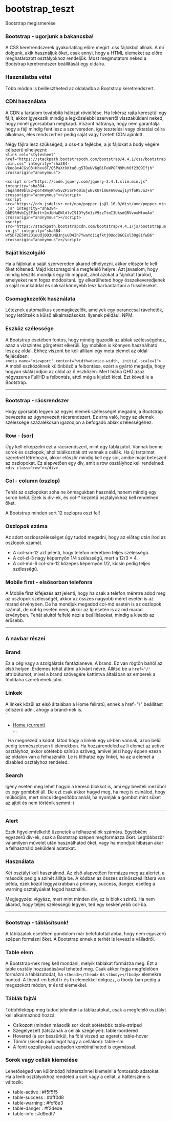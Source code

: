 # bootstrap_teszt
Bootstrap megismerése

### Bootstrap - ugorjunk a bakancsba!
A CSS keretrendszerek gyakorlatilag előre megírt .css fájlokból állnak. A mi dolgunk, akik használjuk őket, csak annyi, hogy a HTML elemeket az előre meghatározott osztályokhoz rendeljük. Most megmutatom neked a Bootstrap keretrendszer beállítását egy oldalra.

### Használatba vétel
Több módon is beillesztheted az oldaladba a Bootstrap keretrendszert.

### CDN használata
A CDN a tartalom továbbító hálózat rövidítése. Ha lekérsz rajta keresztül egy fájlt, akkor igyekszik mindig a legközelebbi szerverről visszaküldeni neked, hogy minél gyorsabban megkapd. Viszont hátránya, hogy nem garantálja hogy a fájl mindig fent lesz a szervereden, így tesztelési vagy oktatási célra alkalmas, éles rendszerhez pedig saját vagy fizetett CDN ajánlott.

Négy fájlra lesz szükséged, a css-t a fejlécbe, a js fájlokat a body végére célszerű elhelyezni:  
`<link rel="stylesheet" href="https://stackpath.bootstrapcdn.com/bootstrap/4.4.1/css/bootstrap.min.css" integrity="sha384-Vkoo8x4CGsO3+Hhxv8T/Q5PaXtkKtu6ug5TOeNV6gBiFeWPGFN9MuhOf23Q9Ifjh" crossorigin="anonymous">`

`<script src="https://code.jquery.com/jquery-3.4.1.slim.min.js" integrity="sha384-J6qa4849blE2+poT4WnyKhv5vZF5SrPo0iEjwBvKU7imGFAV0wwj1yYfoRSJoZ+n" crossorigin="anonymous"></script>`  
`<script src="https://cdn.jsdelivr.net/npm/popper.js@1.16.0/dist/umd/popper.min.js" integrity="sha384-Q6E9RHvbIyZFJoft+2mJbHaEWldlvI9IOYy5n3zV9zzTtmI3UksdQRVvoxMfooAo" crossorigin="anonymous"></script>`  
`<script src="https://stackpath.bootstrapcdn.com/bootstrap/4.4.1/js/bootstrap.min.js" integrity="sha384-wfSDF2E50Y2D1uUdj0O3uMBJnjuUD4Ih7YwaYd1iqfktj0Uod8GCExl3Og8ifwB6" crossorigin="anonymous"></script>`

### Saját kiszolgáló
Ha a fájlokat a saját szervereden akarod elhelyezni, akkor először le kell őket töltened. Majd kicsomagolni a megfelelő helyre. Azt javaslom, hogy mindig készíts mondjuk egy lib mappát, ahol azokat a fájlokat tárolod, amelyeket nem fogsz módosítani. Így elkerülheted hogy összekeveredjenek a saját munkáddal és sokkal könnyebb lesz karbantartani a frissítéseket.

### Csomagkezelők használata
Léteznek automatikus csomagkezelők, amelyek egy paranccsal rávehetők, hogy letöltsék a külső alkalmazásokat. Ilyenek például: NPM.

### Eszköz szélessége
A Bootstrap esetében fontos, hogy mindig igazodik az ablak szélességéhez, azaz a vízszintes görgetést elkerüli. Így mobilon is könnyen használható lesz az oldal. Ehhez viszont be kell állítani egy meta elemet az oldal fejlécében:  
`<meta name="viewport" content="width=device-width, initial-scale=1">`  
A mobil eszközöknek különböző a felbontása, ezért a gyártó megadja, hogy hogyan skálázódjon az oldal az ő eszközén. Mert hiába QHD azaz négyszeres FullHD a felbontás, attól még a kijelző kicsi. Ezt követi le a Bootstrap.

***

### Bootstrap - rácsrendszer
Hogy gyorsabb legyen az egyes elemek szélességét megadni, a Bootstrap bevezette az úgynevezett rácsrendszert. Ez arra való, hogy az elemek szélessége százalékosan igazodjon a befogadó ablak szélességéhez.

### Row - (sor)
Úgy kell elképzelni ezt a rácsrendszert, mint egy táblázatot. Vannak benne sorok és oszlopok, ahol találkoznak ott vannak a cellák. Ha új tartalmat szeretnél létrehozni, akkor először mindig kell egy sor, amibe majd beteszed az oszlopokat. Ez alapvetően egy div, amit a row osztályhoz kell rendelned:  
`<div class="row"></div>`

### Col - column (oszlop)
Tehát az oszlopokat soha ne önmagukban használd, hanem mindig egy soron belül. Ezek is div-ek, és col-* kezdetű osztályokhoz kell rendelned őket.

A Bootstrap minden sort 12 oszlopra oszt fel!

### Oszlopok száma
Az adott oszlopszélességet úgy tudod megadni, hogy az előtag után írod az oszlopok számát.

* A col-sm-12 azt jelenti, hogy telefon méretben teljes szélességű.
* A col-xl-3 nagy képernyőn 1/4 szélességű, mert a 12/3 = 4.
* A col-md-6 col-sm-12 közepes képernyőn 1/2, kicsin pedig teljes szélességű.

### Mobile first - elsősorban telefonra
A Mobile first kifejezés azt jelenti, hogy ha csak a telefon méretre adod meg az oszlopok szélességét, akkor az összes nagyobb méret esetén is az marad érvényben. De ha mondjuk megadod col-md esetén is az oszlopok számát, de col-lg esetén nem, akkor az lg esetén is az md marad érvényben. Tehát alulról felfelé nézi a beállításokat, mindig a kisebb az erősebb.

***

### A navbar részei
### Brand
Ez a cég vagy a szolgálatás fantázianeve. A brand. Ez van rögtön balról az első helyen. Érdemes tehát átírni a kívánt névre. Állítsd be a `href="/"` attribútumot, mivel a brand szövegére kattintva általában az emberek a főoldalra szeretnének jutni.

### Linkek
A linkek közül az első általában a Home feliratú, ennek a href="/" beállítást célszerű adni, ahogy a brand-nek is.  
`<div class="collapse navbar-collapse" id="navbarSupportedContent">
  <ul class="navbar-nav mr-auto">
    <li class="nav-item active"> <a class="nav-link" href="/">Home <span class="sr-only">(current)</span></a></li>
    ...
  </ul>
</div>`  
Ha megnézed a kódot, látod hogy a linkek egy ul-ben vannak, azon belül pedig természetesen li elemekben. Ha hozzárendeled az li elemet az active osztályhoz, akkor sötétebb színű a szöveg, amivel jelzi hogy éppen ezezn az oldalon van a felhasználó. Le is tilthatsz egy linket, ha az a elemet a disabled osztályhoz rendeled.

### Search
Igény esetén meg lehet hagyni a kereső blokkot is, ami egy beviteli mezőből és egy gombból áll. De ezt csak akkor hagyd meg, ha meg is csinálod, hogy működjön, mert nincs idegesítőbb annál, ha nyomják a gombot mint süket az ajtót és nem történik semmi :)

***

### Alert
Ezek figyelemfelkeltő üzenetek a felhasználók számára. Egyébként egyszerű div-ek, csak a Bootstrap szépen megformázza őket. Legtöbbször valamilyen művelet után használhatod őket, vagy ha mondjuk hibásan akar a felhasználó beküldeni adatokat.

### Használata
Két osztályt kell használnod. Az első alapvetően formázza meg az alertet, a második pedig a színét állítja be. A kódban az összes színösszeállításra van példa, ezek közül leggyakrabban a primary, success, danger, esetleg a warning osztályúakat fogod használni.
  
Megjegyzés: vigyázz, mert mint minden div, ez is blokk szintű. Ha nem akarod, hogy teljes szélességű legyen, ted egy keskenyebb col-ba.

***

### Bootstrap - táblásítsunk!
A táblázatok esetében gondolom már belefutottál abba, hogy nem egyszerű szépen formázni őket. A Bootstrap ennek a terhét is leveszi a válladról.

### Table elem
A Bootstrap-nek meg kell mondani, melyik táblákat formázza meg. Ezt a table osztály hozzáadásával teheted meg. Csak akkor fogja megfelelően formázni a táblázatodat, ha `<thead></thead>` és `<tbody></tbody>` elemekre bontod. A thead-en belül tr és th elemekkel dolgozz, a tbody-ban pedig a megszokott módon, tr és td elemekkel.

### Táblák fajtái
Többféleképp meg tudod jeleníteni a táblázatokat, csak a megfelelő osztályt kell alkalmaznod hozzá:

* Csíkozott (minden második sor kicsit sötétebb): table-striped
* Szegélyezett (látszanak a cellák szegélyei): table-bordered
* Hovered (a sor beszürkül, ha fölé viszed az egeret): table-hover
* Tömör (kisebb paddingot hagy a cellákon): table-sm
* A fenti osztályokat szabadon kombinálhatod is egymással.

### Sorok vagy cellák kiemelése
Lehetőséged van különböző háttérszínnel kiemelni a fontosabb adatokat. Ha a lenti osztályokhoz rendeled a sort vagy a cellát, a háttérszíne is változik:

* table-active : #f5f5f5
* table-success : #dff0d8
* table-warning : #fcf8e3
* table-danger : #f2dede
* table-info : #d9edf7